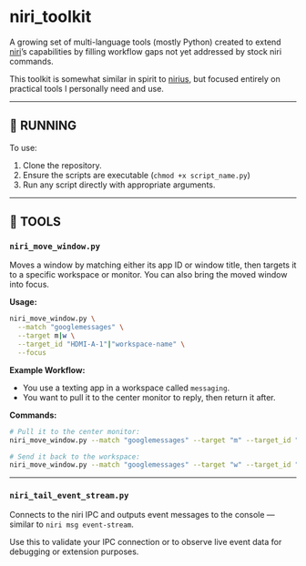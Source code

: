 # niri_toolkit

A growing set of multi-language tools (mostly Python) created to extend [niri](https://niri.mitmaro.ca)’s capabilities by filling workflow gaps not yet addressed by stock niri commands.  

This toolkit is somewhat similar in spirit to [nirius](https://git.sr.ht/~tsdh/nirius), but focused entirely on practical tools I personally need and use.

---

## 🚀 RUNNING

To use:
1. Clone the repository.
2. Ensure the scripts are executable (`chmod +x script_name.py`)
3. Run any script directly with appropriate arguments.

---

## 🔧 TOOLS

### `niri_move_window.py`

Moves a window by matching either its app ID or window title, then targets it to a specific workspace or monitor. You can also bring the moved window into focus.

**Usage:**
```bash
niri_move_window.py \
  --match "googlemessages" \
  --target m|w \
  --target_id "HDMI-A-1"|"workspace-name" \
  --focus
```

**Example Workflow:**
- You use a texting app in a workspace called `messaging`.
- You want to pull it to the center monitor to reply, then return it after.

**Commands:**
```bash
# Pull it to the center monitor:
niri_move_window.py --match "googlemessages" --target "m" --target_id "HDMI-A-1" --focus

# Send it back to the workspace:
niri_move_window.py --match "googlemessages" --target "w" --target_id "messaging"
```

---

### `niri_tail_event_stream.py`

Connects to the niri IPC and outputs event messages to the console — similar to `niri msg event-stream`.

Use this to validate your IPC connection or to observe live event data for debugging or extension purposes.
